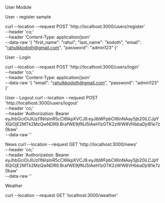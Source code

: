 User Module

User - register sample

curl --location --request POST 'http://localhost:3000/users/register' \
--header 'co;' \
--header 'Content-Type: application/json' \
--data-raw '{
    "first_name": "rahul",
    "last_name": "kodoth", 
    "email": "rahulkkodoth@gmail.com", 
    "password": "admin123"
}'

User - Login

curl --location --request POST 'http://localhost:3000/users/login' \
--header 'co;' \
--header 'Content-Type: application/json' \
--data-raw '{
    "email": "rahulkkodoth@gmail.com", 
    "password": "admin123"
}'

User - Logout 
curl --location --request POST 'http://localhost:3000/users/logout' \
--header 'co;' \
--header 'Authorization: Bearer eyJhbGciOiJIUzI1NiIsInR5cCI6IkpXVCJ9.eyJlbWFpbCI6InNAay5jb20iLCJpYXQiOjE2MTk2MzQwNDR9.BrafWE9jfNJ5IAeH1zGTK2zWW8VHbbaDjrB1e7z0kaw' \
--data-raw ''

News
curl --location --request GET 'http://localhost:3000/news' \
--header 'co;' \
--header 'Authorization: Bearer eyJhbGciOiJIUzI1NiIsInR5cCI6IkpXVCJ9.eyJlbWFpbCI6InNAay5jb20iLCJpYXQiOjE2MTk2MzQwNDR9.BrafWE9jfNJ5IAeH1zGTK2zWW8VHbbaDjrB1e7z0kaw' \
--data-raw ''

Weather

curl --location --request GET 'localhost:3000/weather'
